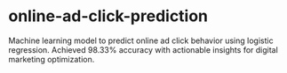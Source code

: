 # online-ad-click-prediction
Machine learning model to predict online ad click behavior using logistic regression. Achieved 98.33% accuracy with actionable insights for digital marketing optimization.
